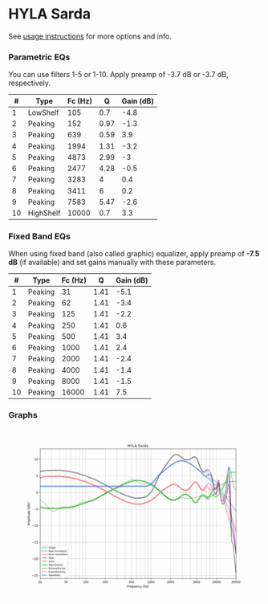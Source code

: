# HYLA Sarda
See [usage instructions](https://github.com/jaakkopasanen/AutoEq#usage) for more options and info.

### Parametric EQs
You can use filters 1-5 or 1-10. Apply preamp of -3.7 dB or -3.7 dB, respectively.

|   # | Type      |   Fc (Hz) |    Q |   Gain (dB) |
|-----|-----------|-----------|------|-------------|
|   1 | LowShelf  |       105 | 0.7  |        -4.8 |
|   2 | Peaking   |       152 | 0.97 |        -1.3 |
|   3 | Peaking   |       639 | 0.59 |         3.9 |
|   4 | Peaking   |      1994 | 1.31 |        -3.2 |
|   5 | Peaking   |      4873 | 2.99 |        -3   |
|   6 | Peaking   |      2477 | 4.28 |        -0.5 |
|   7 | Peaking   |      3283 | 4    |         0.4 |
|   8 | Peaking   |      3411 | 6    |         0.2 |
|   9 | Peaking   |      7583 | 5.47 |        -2.6 |
|  10 | HighShelf |     10000 | 0.7  |         3.3 |

### Fixed Band EQs
When using fixed band (also called graphic) equalizer, apply preamp of **-7.5 dB** (if available) and set gains manually with these parameters.

|   # | Type    |   Fc (Hz) |    Q |   Gain (dB) |
|-----|---------|-----------|------|-------------|
|   1 | Peaking |        31 | 1.41 |        -5.1 |
|   2 | Peaking |        62 | 1.41 |        -3.4 |
|   3 | Peaking |       125 | 1.41 |        -2.2 |
|   4 | Peaking |       250 | 1.41 |         0.6 |
|   5 | Peaking |       500 | 1.41 |         3.4 |
|   6 | Peaking |      1000 | 1.41 |         2.4 |
|   7 | Peaking |      2000 | 1.41 |        -2.4 |
|   8 | Peaking |      4000 | 1.41 |        -1.4 |
|   9 | Peaking |      8000 | 1.41 |        -1.5 |
|  10 | Peaking |     16000 | 1.41 |         7.5 |

### Graphs
![](./HYLA%20Sarda.png)
